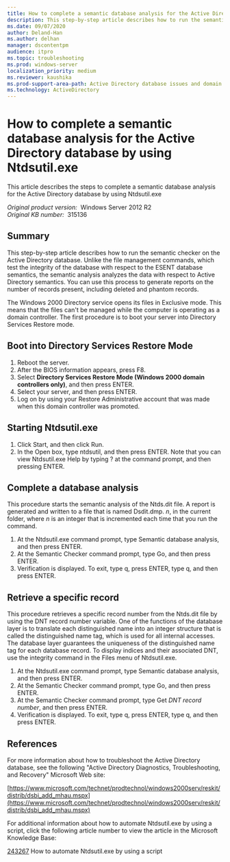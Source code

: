 ```yaml
---
title: How to complete a semantic database analysis for the Active Directory database by using Ntdsutil.exe
description: This step-by-step article describes how to run the semantic checker on the Active Directory database.
ms.date: 09/07/2020
author: Deland-Han
ms.author: delhan
manager: dscontentpm
audience: itpro
ms.topic: troubleshooting
ms.prod: windows-server
localization_priority: medium
ms.reviewer: kaushika
ms.prod-support-area-path: Active Directory database issues and domain controller boot failures
ms.technology: ActiveDirectory
---
```

# How to complete a semantic database analysis for the Active Directory database by using Ntdsutil.exe  

This article describes the steps to complete a semantic database analysis for the Active Directory database by using Ntdsutil.exe

_Original product version:_ &nbsp;Windows Server 2012 R2  
_Original KB number:_ &nbsp;315136

## Summary

This step-by-step article describes how to run the semantic checker on the Active Directory database. Unlike the file management commands, which test the integrity of the database with respect to the ESENT database semantics, the semantic analysis analyzes the data with respect to Active Directory semantics. You can use this process to generate reports on the number of records present, including deleted and phantom records.

The Windows 2000 Directory service opens its files in Exclusive mode. This means that the files can't be managed while the computer is operating as a domain controller. The first procedure is to boot your server into Directory Services Restore mode.

## Boot into Directory Services Restore Mode


1. Reboot the server.
2. After the BIOS information appears, press F8.
3. Select **Directory Services Restore Mode (Windows 2000 domain controllers only)**, and then press ENTER.
4. Select your server, and then press ENTER.
5. Log on by using your Restore Administrative account that was made when this domain controller was promoted.

## Starting Ntdsutil.exe


1. Click Start, and then click Run.
2. In the Open box, type ntdsutil, and then press ENTER. Note that you can view Ntdsutil.exe Help by typing ? at the command prompt, and then pressing ENTER.

## Complete a database analysis

This procedure starts the semantic analysis of the Ntds.dit file. A report is generated and written to a file that is named Dsdit.dmp. *n*, in the current folder, where *n* is an integer that is incremented each time that you run the command.


1. At the Ntdsutil.exe command prompt, type Semantic database analysis, and then press ENTER.
2. At the Semantic Checker command prompt, type Go, and then press ENTER.
3. Verification is displayed. To exit, type q, press ENTER, type q, and then press ENTER.

## Retrieve a specific record

This procedure retrieves a specific record number from the Ntds.dit file by using the DNT record number variable. One of the functions of the database layer is to translate each distinguished name into an integer structure that is called the distinguished name tag, which is used for all internal accesses. The database layer guarantees the uniqueness of the distinguished name tag for each database record. To display indices and their associated DNT, use the integrity command in the Files menu of Ntdsutil.exe.

1. At the Ntdsutil.exe command prompt, type Semantic database analysis, and then press ENTER.
2. At the Semantic Checker command prompt, type Go, and then press ENTER.
3. At the Semantic Checker command prompt, type Get *DNT record number*, and then press ENTER.
4. Verification is displayed. To exit, type q, press ENTER, type q, and then press ENTER.

## References

For more information about how to troubleshoot the Active Directory database, see the following "Active Directory Diagnostics, Troubleshooting, and Recovery" Microsoft Web site:

[https://www.microsoft.com/technet/prodtechnol/windows2000serv/reskit/distrib/dsbi_add_mhau.mspx](https://www.microsoft.com/technet/prodtechnol/windows2000serv/reskit/distrib/dsbi_add_mhau.mspx) 
 
For additional information about how to automate Ntdsutil.exe by using a script, click the following article number to view the article in the Microsoft Knowledge Base:

[243267](https://support.microsoft.com/help/243267) How to automate Ntdsutil.exe by using a script
